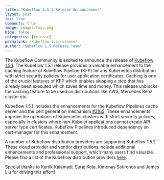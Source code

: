 ```yaml
---
title: "Kubeflow 1.5.1 Release Announcement"
layout: post
toc: true
comments: true
image: images/logo.png
hide: false
categories: [release]
permalink: /kubeflow-1.5-release/
author: "Kubeflow 1.5 Release Team"
---
```


The Kubeflow Community is excited to announce the release of [Kubeflow 1.5.1](https://github.com/kubeflow/manifests/releases/tag/v1.5.1). The Kubeflow 1.5.1 release provides a valuable enhancement to the caching feature of Kubeflow Pipeline (KFP) for any Kubernetes distribution with strict security policies for user application certificates. Caching is one of the crucial features of KFP which enables skipping a step that has already been executed which saves time and money. This release unblocks the caching feature to be used on distributions like AWS, Mercedes Benz cluster etc.

Kubeflow 1.5.1 includes the enhancements for the Kubeflow Pipelines cache server and the cert generation mechanism [#2165](https://github.com/kubeflow/manifests/issues/2165). These enhancements improve the operations of Kubernetes clusters with strict security policies, especially in clusters where non-Kubelet applications cannot create API server type certificates. Kubeflow Pipelines introduced dependency on cert-manager for this enhancement.

A number of Kubeflow distribution providers are supporting Kubeflow 1.5.1. These cloud provider and vendor distributions include additional enhancements and professional support, which many users find valuable. Please find a list of the Kubeflow distribution providers [here](https://www.kubeflow.org/docs/started/installing-kubeflow/#install-a-packaged-kubeflow-distribution).

Special thanks to Kartik Kalamadi, Suraj Kota, Kimonas Sotirchos and James Liu for driving this effort!

